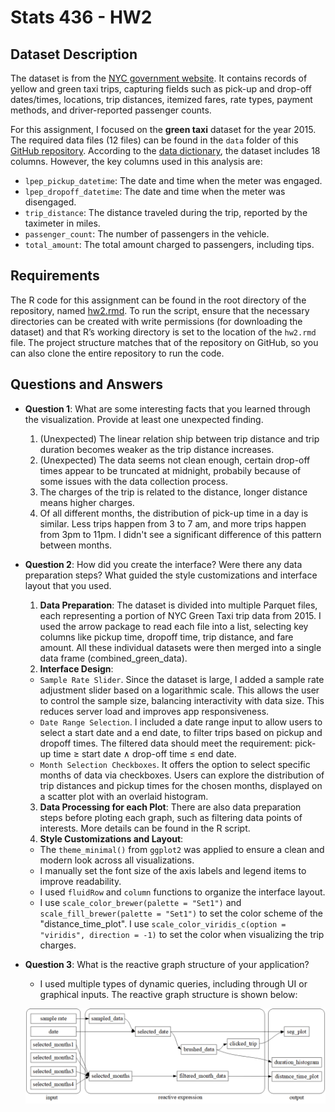 # Stats 436 - HW2

## Dataset Description

The dataset is from the [NYC government website](https://www.nyc.gov/site/tlc/about/tlc-trip-record-data.page). It contains records of yellow and green taxi trips, capturing fields such as pick-up and drop-off dates/times, locations, trip distances, itemized fares, rate types, payment methods, and driver-reported passenger counts.

For this assignment, I focused on the **green taxi** dataset for the year 2015. The required data files (12 files) can be found in the `data` folder of this [GitHub repository](https://github.com/yuyuankang/stats436-hw2). According to the [data dictionary](https://www.nyc.gov/assets/tlc/downloads/pdf/data_dictionary_trip_records_green.pdf), the dataset includes 18 columns. However, the key columns used in this analysis are:
- `lpep_pickup_datetime`: The date and time when the meter was engaged.
- `lpep_dropoff_datetime`: The date and time when the meter was disengaged.
- `trip_distance`: The distance traveled during the trip, reported by the taximeter in miles.
- `passenger_count`: The number of passengers in the vehicle.
- `total_amount`: The total amount charged to passengers, including tips.

## Requirements

The R code for this assignment can be found in the root directory of the repository, named [hw2.rmd](https://github.com/yuyuankang/stats436-hw2/blob/main/hw2.rmd). To run the script, ensure that the necessary directories can be created with write permissions (for downloading the dataset) and that R’s working directory is set to the location of the `hw2.rmd` file. The project structure matches that of the repository on GitHub, so you can also clone the entire repository to run the code.

## Questions and Answers
- **Question 1**: What are some interesting facts that you learned through the visualization. Provide at least one unexpected finding.
  1. (Unexpected) The linear relation ship between trip distance and trip duration becomes weaker as the trip distance increases. 
  2. (Unexpected) The data seems not clean enough, certain drop-off times appear to be truncated at midnight, probabily because of some issues with the data collection process.
  3. The charges of the trip is related to the distance, longer distance means higher charges.
  4. Of all different months, the distribution of pick-up time in a day is similar. Less trips happen from 3 to 7 am, and more trips happen from 3pm to 11pm. I didn't see a significant difference of this pattern between months.

- **Question 2**: How did you create the interface? Were there any data preparation steps? What guided the style customizations and interface layout that you used.
  1. **Data Preparation**: The dataset is divided into multiple Parquet files, each representing a portion of NYC Green Taxi trip data from 2015. I used the arrow package to read each file into a list, selecting key columns like pickup time, dropoff time, trip distance, and fare amount. All these individual datasets were then merged into a single data frame (combined_green_data).
  2. **Interface Design**: 
    - `Sample Rate Slider`. Since the dataset is large, I added a sample rate adjustment slider based on a logarithmic scale. This allows the user to control the sample size, balancing interactivity with data size. This reduces server load and improves app responsiveness.
    - `Date Range Selection`. I included a date range input to allow users to select a start date and a end date, to filter trips based on pickup and dropoff times. The filtered data should meet the requirement: pick-up time ≥ start date ∧ drop-off time ≤ end date.
    - `Month Selection Checkboxes`. It offers the option to select specific months of data via checkboxes. Users can explore the distribution of trip distances and pickup times for the chosen months, displayed on a scatter plot with an overlaid histogram.
  3. **Data Processing for each Plot**:
    There are also data preparation steps before ploting each graph, such as filtering data points of interests. More details can be found in the R script.
  4. **Style Customizations and Layout**:
    - The `theme_minimal()` from `ggplot2` was applied to ensure a clean and modern look across all visualizations. 
    - I manually set the font size of the axis labels and legend items to improve readability.
    - I used `fluidRow` and `column` functions to organize the interface layout. 
    - I use `scale_color_brewer(palette = "Set1")` and `scale_fill_brewer(palette = "Set1")` to set the color scheme of the "distance_time_plot". I use `scale_color_viridis_c(option = "viridis", direction = -1)` to set the color when visualizing the trip charges.

- **Question 3**: What is the reactive graph structure of your application?
  - I used multiple types of dynamic queries, including through UI or graphical inputs. The reactive graph structure is shown below:

  ![Reactive Graph Structure](img/graph.png?)